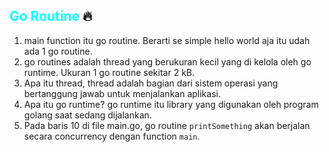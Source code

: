 ## <span style="color:cyan">Go Routine</span> 🔥
1. main function itu go routine. Berarti se simple hello world aja itu udah ada 1 go routine.
2. go routines adalah thread yang berukuran kecil yang di kelola oleh go runtime. Ukuran 1 go routine sekitar 2 kB.
3. Apa itu thread, thread adalah bagian dari sistem operasi yang bertanggung jawab untuk menjalankan aplikasi.
4. Apa itu go runtime? go runtime itu library yang digunakan oleh program golang saat sedang dijalankan.
5. Pada baris 10 di file main.go, go routine ```printSomething``` akan berjalan secara concurrency dengan function ```main```.